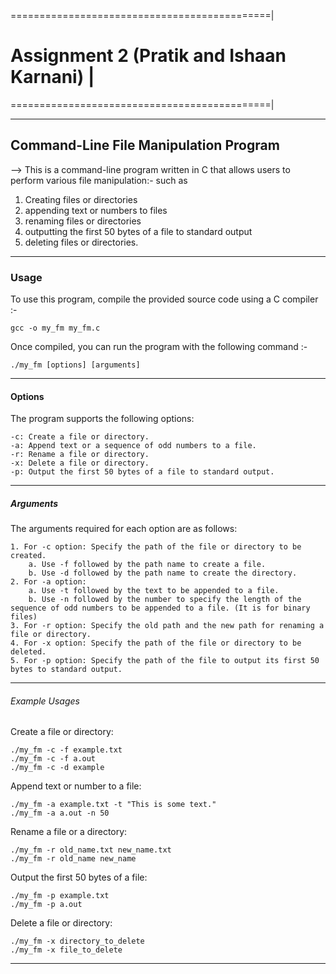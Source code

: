 =============================================|
# Assignment 2 (Pratik and Ishaan Karnani)   |
=============================================|


-----------------------------------------------------------------------------------------------------

## Command-Line File Manipulation Program

--> This is a command-line program written in C that allows users to perform various file manipulation:-
such as 

1. Creating files or directories
2. appending text or numbers to files 
3. renaming files or directories
4. outputting the first 50 bytes of a file to standard output
5. deleting files or directories.

----------------------------------------------------------------------------------------------------

### Usage

To use this program, compile the provided source code using a C compiler :-

	gcc -o my_fm my_fm.c

Once compiled, you can run the program with the following command :-

	./my_fm [options] [arguments]


-------------------------------------------------------------------------------------------------------

#### Options

The program supports the following options:

    -c: Create a file or directory.
    -a: Append text or a sequence of odd numbers to a file.
    -r: Rename a file or directory.
    -x: Delete a file or directory.
    -p: Output the first 50 bytes of a file to standard output.

------------------------------------------------------------------------------------------------------

##### Arguments

The arguments required for each option are as follows:

	1. For -c option: Specify the path of the file or directory to be created.
	    a. Use -f followed by the path name to create a file.
	    b. Use -d followed by the path name to create the directory.
	2. For -a option:
	    a. Use -t followed by the text to be appended to a file.
	    b. Use -n followed by the number to specify the length of the sequence of odd numbers to be appended to a file. (It is for binary files)
	3. For -r option: Specify the old path and the new path for renaming a file or directory.
	4. For -x option: Specify the path of the file or directory to be deleted.
	5. For -p option: Specify the path of the file to output its first 50 bytes to standard output.

---------------------------------------------------------------------------------------------------

###### Example Usages

  Create a file or directory:

	./my_fm -c -f example.txt
	./my_fm -c -f a.out
	./my_fm -c -d example

Append text or number to a file:

	./my_fm -a example.txt -t "This is some text."
	./my_fm -a a.out -n 50

Rename a file or a directory:

	./my_fm -r old_name.txt new_name.txt
	./my_fm -r old_name new_name

Output the first 50 bytes of a file:

	./my_fm -p example.txt
	./my_fm -p a.out

Delete a file or directory:

	./my_fm -x directory_to_delete
	./my_fm -x file_to_delete


------------------------------------------------------------------------------------------------------